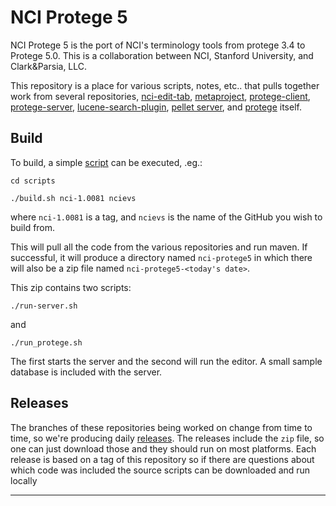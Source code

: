 # NCI Protege 5

NCI Protege 5 is the port of NCI's terminology tools from protege 3.4
to Protege 5.0. This is a collaboration between NCI, Stanford University, and
Clark&Parsia, LLC.

This repository is a place for various scripts, notes, etc.. that
pulls together work from several repositories, [nci-edit-tab][1],
[metaproject][2], [protege-client][3], [protege-server][4],
[lucene-search-plugin][5], [pellet server][7], and [protege][6] itself.

## Build

To build, a simple [script][8] can be executed, .eg.:

````
cd scripts

./build.sh nci-1.0081 ncievs

````
where `nci-1.0081` is a tag, and `ncievs` is the name of the GitHub you wish to build from.

This will pull all the code from the various repositories and run maven. If successful, it
will produce a directory named `nci-protege5` in which there will also
be a zip file named `nci-protege5-<today's date>`.

This zip contains two scripts:

````
./run-server.sh
````

and

````
./run_protege.sh
````

The first starts the server and the second will run the editor. A
small sample database is included with the server.

## Releases

The branches of these repositories being worked on change from time to time, so we're
producing daily [releases][9]. The releases include the `zip` file, so
one can just download those and they should run on most
platforms. Each release is based on a tag of this repository so if
there are questions about which code was included the source scripts
can be downloaded and run locally




----
[1]: https://github.com/bdionne/nci-edit-tab
[2]: https://github.com/bdionne/metaproject
[3]: https://github.com/bdionne/protege-client
[4]: https://github.com/bdionne/protege-server

[5]: https://github.com/bdionne/lucene-search-plugin
[6]: https://github.com/bdionne/protege
[7]: https://github.com/Complexible/pellet/tree/service
[8]: https://github.com/NCIEVS/nci-protege5/blob/master/scripts/build.sh
[9]: https://github.com/NCIEVS/nci-protege5/releases
